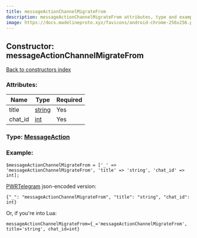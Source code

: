 ```yaml
---
title: messageActionChannelMigrateFrom
description: messageActionChannelMigrateFrom attributes, type and example
image: https://docs.madelineproto.xyz/favicons/android-chrome-256x256.png
---
```

## Constructor: messageActionChannelMigrateFrom  
[Back to constructors index](index.md)



### Attributes:

| Name     |    Type       | Required |
|----------|---------------|----------|
|title|[string](../types/string.md) | Yes|
|chat\_id|[int](../types/int.md) | Yes|



### Type: [MessageAction](../types/MessageAction.md)


### Example:

```
$messageActionChannelMigrateFrom = ['_' => 'messageActionChannelMigrateFrom', 'title' => 'string', 'chat_id' => int];
```  

[PWRTelegram](https://pwrtelegram.xyz) json-encoded version:

```
{"_": "messageActionChannelMigrateFrom", "title": "string", "chat_id": int}
```


Or, if you're into Lua:  


```
messageActionChannelMigrateFrom={_='messageActionChannelMigrateFrom', title='string', chat_id=int}

```


